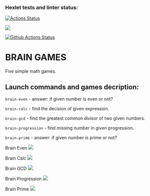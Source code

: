 ### Hexlet tests and linter status:
[![Actions Status](https://github.com/Alexey-Shepelev/python-project-lvl1/workflows/hexlet-check/badge.svg)](https://github.com/Alexey-Shepelev/python-project-lvl1/actions)

<a href="https://codeclimate.com/github/Alexey-Shepelev/python-project-lvl1/maintainability"><img src="https://api.codeclimate.com/v1/badges/948be4e1cb8d47847ae3/maintainability" /></a>

[![Github Actions Status](https://github.com/Alexey-Shepelev/python-project-lvl1/workflows/github-actions/badge.svg)](https://github.com/Alexey-Shepelev/python-project-lvl1/actions/workflows/github-actions.yml)

# BRAIN GAMES
Five simple math games.

## Launch commands and games decription:
```brain-even``` - answer: if given number is even or not?

```brain-calc``` - find the decision of given expression.

```brain-gcd``` - find the greatest common divisor of two given numbers.

```brain-progression``` - find missing number in given progression.

```brain-prime``` - answer: if given number is prime or not?

Brain Even <a href="https://asciinema.org/a/488893" target="_blank"><img src="https://asciinema.org/a/488893.svg" /></a>

Brain Calc <a href="https://asciinema.org/a/489018" target="_blank"><img src="https://asciinema.org/a/489018.svg" /></a>

Brain GCD <a href="https://asciinema.org/a/489056" target="_blank"><img src="https://asciinema.org/a/489056.svg" /></a>

Brain Progression <a href="https://asciinema.org/a/uvjn1FijD0dKbBRAaddO1l5D2" target="_blank"><img src="https://asciinema.org/a/uvjn1FijD0dKbBRAaddO1l5D2.svg" /></a>

Brain Prime <a href="https://asciinema.org/a/jDhvSJHop1Yt1BlmqQp0hAvRK" target="_blank"><img src="https://asciinema.org/a/jDhvSJHop1Yt1BlmqQp0hAvRK.svg" /></a>
